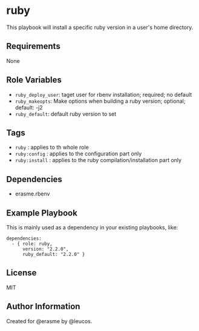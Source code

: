 ruby
====

This playbook will install a specific ruby version in a user's home directory.

Requirements
------------

None

Role Variables
--------------

  - `ruby_deploy_user`: taget user for rbenv installation; required; no
    default
  - `ruby_makeopts`: Make options when building a ruby version;
    optional; default: -j2
  - `ruby_default`: default ruby version to set

Tags
----

  - `ruby` : applies to th whole role
  - `ruby:config` : applies to the configuration part only
  - `ruby:install` : applies to the ruby compilation/installation part only

Dependencies
------------

  - erasme.rbenv

Example Playbook
----------------

This is mainly used as a dependency in your existing playbooks, like:

    dependencies:
      - { role: ruby,
          version: "2.2.0",
          ruby_default: "2.2.0" }

License
-------

MIT

Author Information
------------------

Created for @erasme by @leucos.

